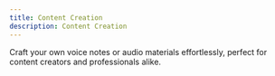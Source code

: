 ```yaml
---
title: Content Creation
description: Content Creation
---
```


Craft your own voice notes or audio materials effortlessly, perfect for content creators and professionals alike.